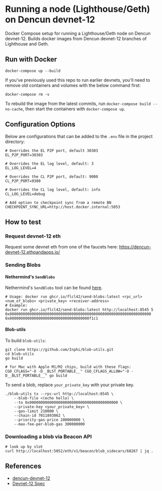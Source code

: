 # Running a node (Lighthouse/Geth) on Dencun devnet-12

Docker Compose setup for running a Lighthouse/Geth node on Dencun devnet-12. Builds docker images from Dencun devnet-12 branches of Lighthouse and Geth.

## Run with Docker

```
docker-compose up --build
```

If you've previously used this repo to run earlier devnets, you'll need to remove old containers and volumes with the below command first:

```
docker-compose rm -v
```

To rebuild the image from the latest commits, run `docker-compose build --no-cache`, then start the containers with `docker-compose up`.

## Configuration Options

Below are configurations that can be added to the `.env` file in the project directory:

```
# Overrides the EL P2P port, default 30303
EL_P2P_PORT=30303

# Overrides the EL log level, default: 3
EL_LOG_LEVEL=4

# Overrides the CL P2P port, default: 9000
CL_P2P_PORT=9300

# Overrides the CL log level, default: info
CL_LOG_LEVEL=debug

# Add option to checkpoint sync from a remote BN
CHECKPOINT_SYNC_URL=http://host.docker.internal:5053
```

## How to test

### Request devnet-12 eth

Request some devnet eth from one of the faucets here:
https://dencun-devnet-12.ethpandaops.io/

### Sending Blobs

#### Nethermind's `SendBlobs`

Nethermind's `SendBlobs` tool can be found [here](https://github.com/NethermindEth/nethermind/tree/feature/send-blobs-tool/src/Nethermind/Nethermind.SendBlobs).

```
# Usage: docker run ghcr.io/flcl42/send-blobs:latest <rpc_url> <num_of_blobs> <private_key> <receiver-address>
# Example:
docker run ghcr.io/flcl42/send-blobs:latest http://localhost:8545 5 0x0000000000000000000000000000000000000000000000000000000000000000 0x000000000000000000000000000000000000f1c1
```

#### Blob-utils

To build `blob-utils`:

```
git clone https://github.com/Inphi/blob-utils.git
cd blob-utils
go build

# for Mac with Apple M1/M2 chips, build with these flags:
CGO_CFLAGS="-O -D__BLST_PORTABLE__" CGO_CFLAGS_ALLOW="-O -D__BLST_PORTABLE__" go build
```

To send a blob, replace `your_private_key` with your private key.

```
./blob-utils tx --rpc-url http://localhost:8545 \
    --blob-file <(echo hello) \
    --to 0x0000000000000000000000000000000000000000 \
    --private-key <your_private_key> \
    --gas-limit 210000 \
    --chain-id 7011893062 \
    --priority-gas-price 200000000 \
    --max-fee-per-blob-gas 300000000
```

### Downloading a blob via Beacon API

```
# look up by slot
curl http://localhost:5052/eth/v1/beacon/blob_sidecars/68267 | jq .
```

## References

- [dencun-devnet-12](https://dencun-devnet-12.ethpandaops.io/)
- [Devnet-12 Spec](https://notes.ethereum.org/@ethpandaops/dencun-devnet-12)
